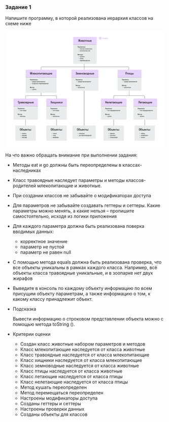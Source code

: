### Задание 1

Напишите программу, в которой реализована иерархия классов на схеме ниже

![img.png](img.png)

На что важно обращать внимание при выполнении задания:

- Методы eat и go должны быть переопределены в классах-наследниках
- Класс травоядные наследует параметры и методы классов-родителей млекопитающие и животные.
- При создании классов не забывайте о модификаторах доступа
- Для параметров не забывайте создавать геттеры и сеттеры. Какие параметры можно менять,
а какие нельзя – пропишите самостоятельно, исходя из логики приложения
- Для каждого параметра должна быть реализована поверка вводимых данных:
    - корректное значение
    - параметр не пустой
    - параметр не равен null
- С помощью метода equals должна быть реализована проверка, что все объекты уникальны в рамках каждого класса.
Например, всё объекты класса травоядные уникальные, и в зоопарке нет двух жирафов
- Выведите в консоль по каждому объекту информацию по всем присущим объекту параметрам,
а также информацию о том, к какому классу принадлежит объект.
- Подсказка

  Вывести информацию о строковом представлении объекта можно с помощью метода toString ().

- Критерии оценки
    - Создан класс животные набором параметров и методов
    - Класс млекопитающие наследуется от класса животные
    - Класс травоядные наследуется от класса млекопитающие
    - Класс хищники наследуется от класса млекопитающие
    - Класс земноводные наследуется от класса животные
    - Класс птицы наследуется от класса животные
    - Класс летающие наследуется от класса птицы
    - Класс нелетающие наследуется от класса птицы
    - Метод кушать переопределен
    - Метод перемещаться переопределен
    - Настроены модификаторы доступа
    - Созданы геттеры и сеттеры
    - Настроены проверки данных
    - Созданы объекты для классов